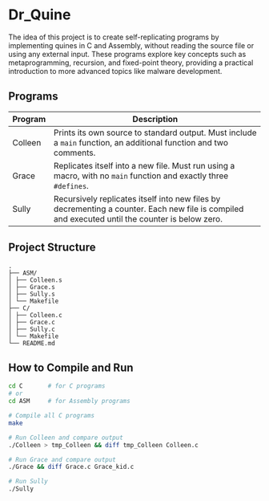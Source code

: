 # Dr_Quine

The idea of this project is to create self-replicating programs by implementing quines in C and Assembly, without reading the source file or using any external input. These programs explore key concepts such as metaprogramming, recursion, and fixed-point theory, providing a practical introduction to more advanced topics like malware development.

## Programs
| Program       | Description                                 |
|---------------|---------------------------------------------|
| Colleen       | Prints its own source to standard output. Must include a `main` function, an additional function and two comments. |
| Grace         | Replicates itself into a new file. Must run using a macro, with no `main` function and exactly three `#defines`. |
| Sully         | Recursively replicates itself into new files by decrementing a counter. Each new file is compiled and executed until the counter is below zero. |

## Project Structure
```
.
├── ASM/
│ ├── Colleen.s
│ ├── Grace.s
│ ├── Sully.s
│ └── Makefile
├── C/
│ ├── Colleen.c
│ ├── Grace.c
│ ├── Sully.c
│ └── Makefile
└── README.md
```

## How to Compile and Run

```bash
cd C       # for C programs
# or
cd ASM     # for Assembly programs

# Compile all C programs
make

# Run Colleen and compare output
./Colleen > tmp_Colleen && diff tmp_Colleen Colleen.c

# Run Grace and compare output
./Grace && diff Grace.c Grace_kid.c

# Run Sully
./Sully
```